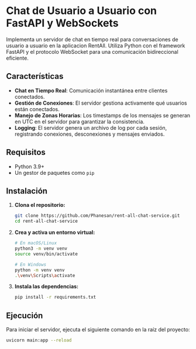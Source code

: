 # Chat de Usuario a Usuario con FastAPI y WebSockets

Implementa un servidor de chat en tiempo real para conversaciones de usuario a usuario en la aplicacion RentAll. Utiliza Python con el framework FastAPI y el protocolo WebSocket para una comunicación bidireccional eficiente.

## Características

-   **Chat en Tiempo Real**: Comunicación instantánea entre clientes conectados.
-   **Gestión de Conexiones**: El servidor gestiona activamente qué usuarios están conectados.
-   **Manejo de Zonas Horarias**: Los timestamps de los mensajes se generan en UTC en el servidor para garantizar la consistencia.
-   **Logging**: El servidor genera un archivo de log por cada sesión, registrando conexiones, desconexiones y mensajes enviados.

## Requisitos

-   Python 3.9+
-   Un gestor de paquetes como `pip`

## Instalación

1.  **Clona el repositorio:**
    ```bash
    git clone https://github.com/Phanesan/rent-all-chat-service.git
    cd rent-all-chat-service
    ```

2.  **Crea y activa un entorno virtual:**
    ```bash
    # En macOS/Linux
    python3 -m venv venv
    source venv/bin/activate

    # En Windows
    python -m venv venv
    .\venv\Scripts\activate
    ```

3.  **Instala las dependencias:**
    ```bash
    pip install -r requirements.txt
    ```

## Ejecución

Para iniciar el servidor, ejecuta el siguiente comando en la raíz del proyecto:

```bash
uvicorn main:app --reload
```
